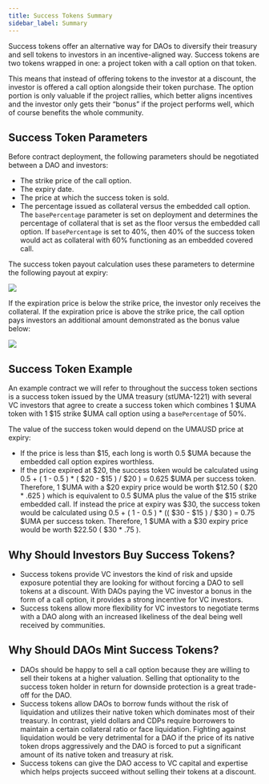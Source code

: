 ```yaml
---
title: Success Tokens Summary
sidebar_label: Summary
---
```


Success tokens offer an alternative way for DAOs to diversify their treasury and sell tokens to investors in an incentive-aligned way. Success tokens are two tokens wrapped in one: a project token with a call option on that token.

This means that instead of offering tokens to the investor at a discount, the investor is offered a call option alongside their token purchase. The option portion is only valuable if the project rallies, which better aligns incentives and the investor only gets their “bonus” if the project performs well, which of course benefits the whole community.

## Success Token Parameters

Before contract deployment, the following parameters should be negotiated between a DAO and investors:
- The strike price of the call option.
- The expiry date.
- The price at which the success token is sold.
- The percentage issued as collateral versus the embedded call option. The `basePercentage` parameter is set on deployment and determines the percentage of collateral that is set as the floor versus the embedded call option. If `basePercentage` is set to 40%, then 40% of the success token would act as collateral with 60% functioning as an embedded covered call.

The success token payout calculation uses these parameters to determine the following payout at expiry:

![](/docs/success-tokens/success-token-payout.png)

If the expiration price is below the strike price, the investor only receives the collateral. If the expiration price is above the strike price, the call option pays investors an additional amount demonstrated as the bonus value below: 

![](/docs/success-tokens/success-graph.png)

## Success Token Example

An example contract we will refer to throughout the success token sections is a success token issued by the UMA treasury (stUMA-1221) with several VC investors that agree to create a success token which combines 1 $UMA token with 1 $15 strike $UMA call option using a `basePercentage` of 50%. 

The value of the success token would depend on the UMAUSD price at expiry:
- If the price is less than $15, each long is worth 0.5 $UMA because the embedded call option expires worthless.
- If the price expired at $20, the success token would be calculated using 0.5 + ( 1 - 0.5 ) \* ( $20 - $15 ) / $20 ) = 0.625 $UMA per success token. Therefore, 1 $UMA with a $20 expiry price would be worth $12.50 ( $20 \* .625 ) which is equivalent to 0.5 $UMA plus the value of the $15 strike embedded call. If instead the price at expiry was $30, the success token would be calculated using 0.5 + ( 1 - 0.5 ) \* (( $30 - $15 ) / $30 ) = 0.75 $UMA per success token. Therefore, 1 $UMA with a $30 expiry price would be worth $22.50 ( $30 * .75 ).

## Why Should Investors Buy Success Tokens?

- Success tokens provide VC investors the kind of risk and upside exposure potential they are looking for without forcing a DAO to sell tokens at a discount. With DAOs paying the VC investor a bonus in the form of a call option, it provides a strong incentive for VC investors.
- Success tokens allow more flexibility for VC investors to negotiate terms with a DAO along with an increased likeliness of the deal being well received by communities. 

## Why Should DAOs Mint Success Tokens?

- DAOs should be happy to sell a call option because they are willing to sell their tokens at a higher valuation. Selling that optionality to the success token holder in return for downside protection is a great trade-off for the DAO.
- Success tokens allow DAOs to borrow funds without the risk of liquidation and utilizes their native token which dominates most of their treasury. In contrast, yield dollars and CDPs require borrowers to maintain a certain collateral ratio or face liquidation. Fighting against liquidation would be very detrimental for a DAO if the price of its native token drops aggressively and the DAO is forced to put a significant amount of its native token and treasury at risk.
- Success tokens can give the DAO access to VC capital and expertise which helps projects succeed without selling their tokens at a discount.